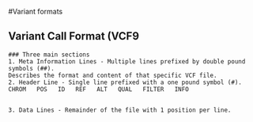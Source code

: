 #Variant formats

## Variant Call Format (VCF9
    ### Three main sections
    1. Meta Information Lines - Multiple lines prefixed by double pound symbols (##).
    Describes the format and content of that specific VCF file.
    2. Header Line - Single line prefixed with a one pound symbol (#).
    CHROM   POS   ID   REF   ALT   QUAL   FILTER   INFO


    3. Data Lines - Remainder of the file with 1 position per line.
